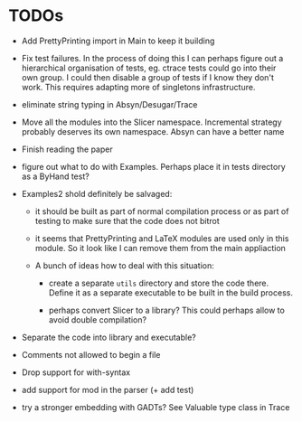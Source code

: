 TODOs
=====

  * Add PrettyPrinting import in Main to keep it building

  * Fix test failures.  In the process of doing this I can perhaps figure out a
    hierarchical organisation of tests, eg. ctrace tests could go into their own
    group.  I could then disable a group of tests if I know they don't work.
    This requires adapting more of singletons infrastructure.

  * eliminate string typing in Absyn/Desugar/Trace

  * Move all the modules into the Slicer namespace.  Incremental strategy
    probably deserves its own namespace.  Absyn can have a better name

  * Finish reading the paper

  * figure out what to do with Examples.  Perhaps place it in tests directory as
    a ByHand test?

  * Examples2 shold definitely be salvaged:

    * it should be built as part of normal compilation process or as part of
      testing to make sure that the code does not bitrot

    * it seems that PrettyPrinting and LaTeX modules are used only in this
      module.  So it look like I can remove them from the main appliaction

    * A bunch of ideas how to deal with this situation:

      * create a separate `utils` directory and store the code there.  Define it
        as a separate executable to be built in the build process.

      * perhaps convert Slicer to a library?  This could perhaps allow to avoid
        double compilation?

  * Separate the code into library and executable?

  * Comments not allowed to begin a file

  * Drop support for with-syntax

  * add support for mod in the parser (+ add test)

  * try a stronger embedding with GADTs?  See Valuable type class in Trace